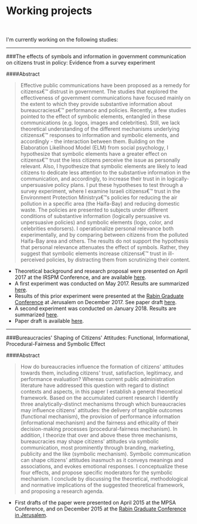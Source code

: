 # Working projects
<br><br>
I'm currently working on the following studies:


***  




###The effects of symbols and information in government communication on citizens trust in policy: Evidence from a survey experiment  

####Abstract
> Effective public communications have been proposed as a remedy for citizensג€™ distrust in government. The studies that explored the effectiveness of government communications have focused mainly on the extent to which they provide substantive information about bureaucraciesג€™ performance and policies. Recently, a few studies pointed to the effect of symbolic elements, entangled in these communications (e.g. logos, images and celebrities). Still, we lack theoretical understanding of the different mechanisms underlying citizensג€™ responses to information and symbolic elements, and accordingly - the interaction between them. Building on the Elaboration Likelihood Model (ELM) from social psychology, I hypothesize that symbolic elements have a greater effect on citizensג€™ trust the less citizens perceive the issue as personally relevant. Also, I hypothesize that symbolic elements are likely to lead citizens to dedicate less attention to the substantive information in the communication, and accordingly, to increase their trust in in logically-unpersuasive policy plans. I put these hypotheses to test through a survey experiment, where I examine Israeli citizensג€™ trust in the Environment Protection Ministryג€™s policies for reducing the air pollution in a specific area (the Haifa-Bay) and reducing domestic waste. The policies are presented to subjects under different conditions of substantive information (logically persuasive vs. unpersuasive policies) and symbolic elements (logo, color, and celebrities endorsers). I operationalize personal relevance both experimentally, and by comparing between citizens from the polluted Haifa-Bay area and others. The results do not support the hypothesis that personal relevance attenuates the effect of symbols. Rather, they suggest that symbolic elements increase citizensג€™ trust in ill-perceived policies, by distracting them from scrutinizing their content. 

* Theoretical background and research proposal were presented on April 2017 at the IRSPM Conference, and are available [here](https://irspm2017.exordo.com/files/papers/103/final_draft/Saar_Alon-Barkat_IRSPM_2017__14.4.2017_.pdf). 
* A first experiment was conducted on May 2017. Results are summarized [here](https://rpubs.com/saaralonbarkat/292982).
* Results of this prior experiment were presented at the [Rabin Graduate Conference](http://gradcon.huji.ac.il/) at Jerusalem on December 2017. See paper draft [here](https://github.com/saaralonbarkat/personal-site/raw/master/Saar%20Alon-Barkat_gradconf%202017.pdf).
* A second experiment was conducted on January 2018. Results are summarized [here](http://rpubs.com/saaralonbarkat/355627).
* Paper draft is available [here](http://rpubs.com/saaralonbarkat/367390).




***



###Bureaucracies' Shaping of Citizens' Attitudes: Functional, Informational, Procedural-Fairness and Symbolic Effect  

####Abstract
> How do bureaucracies influence the formation of citizens' attitudes towards them, including citizens' trust, satisfaction, legitimacy, and performance evaluation? Whereas current public administration literature have addressed this question with regard to distinct contexts and aspects, in this paper I establish a general theoretical framework. Based on the accumulated current research I identify three analytically-distinct mechanisms through which bureaucracies may influence citizens' attitudes: the delivery of tangible outcomes (functional mechanism), the provision of performance information (informational mechanism) and the fairness and ethicality of their decision-making processes (procedural-fairness mechanism). In addition, I theorize that over and above these three mechanisms, bureaucracies may shape citizens' attitudes via symbolic communication, most prominently through branding, marketing, publicity and the like (symbolic mechanism). Symbolic communication can shape citizens' attitudes inasmuch as it conveys meanings and associations, and evokes emotional responses. I conceptualize these four effects, and propose specific moderators for the symbolic mechanism. I conclude by discussing the theoretical, methodological and normative implications of the suggested theoretical framework, and proposing a research agenda.

* First drafts of the paper were presented on April 2015 at the MPSA Conference, and on December 2015 at the [Rabin Graduate Conference in Jerusalem](https://www.researchgate.net/publication/287196202_Bureaucracies%27_Shaping_of_Citizens%27_Attitudes_Functional_Informational_Procedural-Fairness_and_Symbolic_Mechanisms).  


